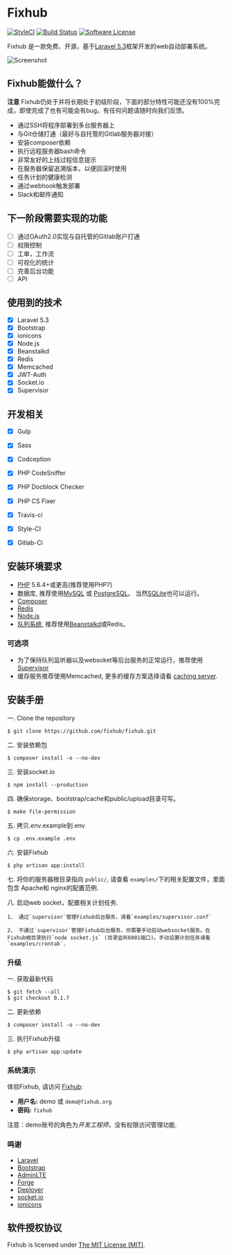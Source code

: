 # Fixhub

[![StyleCI](https://styleci.io/repos/67609292/shield)](https://styleci.io/repos/67609292/)
[![Build Status](https://travis-ci.org/Fixhub/Fixhub.svg?branch=master)](https://travis-ci.org/Fixhub/Fixhub)
[![Software License](https://img.shields.io/badge/license-MIT-brightgreen.svg?style=flat-square)](LICENSE)

Fixhub 是一款免费、开源，基于[Laravel 5.3](http://laravel.com)框架开发的web自动部署系统。

![Screenshot](http://fixhub.org/upload/screenshot.png)

## Fixhub能做什么？

**注意** Fixhub仍处于并将长期处于初级阶段，下面的部分特性可能还没有100%完成，即使完成了也有可能会有bug。有任何问题请随时向我们反馈。

* 通过SSH将程序部署到多台服务器上
* 与Git仓储打通（最好与自托管的Gitlab服务器对接）
* 安装composer依赖
* 执行远程服务器bash命令
* 非常友好的上线过程信息提示
* 在服务器保留追溯版本，以便回滚时使用
* 任务计划的健康检测
* 通过webhook触发部署
* Slack和邮件通知

## 下一阶段需要实现的功能

- [ ] 通过OAuth2.0实现与自托管的Gitlab账户打通
- [ ] 权限控制
- [ ] 工单，工作流
- [ ] 可视化的统计
- [ ] 完善后台功能
- [ ] API

## 使用到的技术

- [x] Laravel 5.3
- [x] Bootstrap
- [x] ionicons
- [x] Node.js
- [x] Beanstalkd
- [x] Redis
- [x] Memcached
- [x] JWT-Auth
- [x] Socket.io
- [x] Supervisor

## 开发相关

- [x] Gulp
- [x] Sass
- [x] Codception
- [x] PHP CodeSniffer
- [x] PHP Docblock Checker
- [x] PHP CS Fixer
- [x] Travis-ci
- [x] Style-CI
- [x] Gitlab-Ci


## 安装环境要求

- [PHP](http://www.php.net) 5.6.4+或更高(推荐使用PHP7)
- 数据库, 推荐使用[MySQL](https://www.mysql.com) 或 [PostgreSQL](http://www.postgresql.org)。 当然[SQLite](https://www.sqlite.org)也可以运行。
- [Composer](https://getcomposer.org)
- [Redis](http://redis.io)
- [Node.js](https://nodejs.org/)
- [队列系统](http://laravel.com/docs/5.3/queues), 推荐使用[Beanstalkd](http://kr.github.io/beanstalkd/)或Redis。

### 可选项

- 为了保持队列监听器以及websoket等后台服务的正常运行，推荐使用[Supervisor](http://supervisord.org)
- 缓存服务推荐使用Memcached, 更多的缓存方案选择请看 [caching server](http://laravel.com/docs/5.3/cache).

## 安装手册

一. Clone the repository

```shell
$ git clone https://github.com/fixhub/fixhub.git
```

二. 安装依赖包

```shell
$ composer install -o --no-dev
```

三. 安装socket.io

```shell
$ npm install --production
```

四. 确保storage、bootstrap/cache和public/upload目录可写。

```shell
$ make file-permission
```

五. 拷贝.env.example到.env

```shell
$ cp .env.example .env
```

六. 安装Fixhub

```shell
$ php artisan app:install
```

七. 将你的服务器根目录指向 `public/`, 请查看 `examples/`下的相关配置文件，里面包含 Apache和 nginx的配置范例.

八. 启动web socket，配置相关计划任务.

    1、 通过`supervisor`管理Fixhub后台服务，请看`examples/supervisor.conf`

    2、 不通过`supervisor`管理Fixhub后台服务，你需要手动启动websocket服务。在Fixhub根目录执行`node socket.js` (目录监听6001端口)。手动设置计划任务请看`examples/crontab`.

### 升级

一. 获取最新代码

```shell
$ git fetch --all
$ git checkout 0.1.7
 ```

二. 更新依赖

```shell
$ composer install -o --no-dev
```

三. 执行Fixhub升级

```shell
$ php artisan app:update
```

### 系统演示

体验Fixhub, 请访问 [Fixhub](http://fixhub.org):

- **用户名:** demo 或 `demo@fixhub.org`
- **密码:** `fixhub`

注意：demo账号的角色为*开发工程师*，没有权限访问管理功能.

### 鸣谢

- [Laravel](http://laravel.com)
- [Bootstrap](https://github.com/twbs/bootstrap)
- [AdminLTE](https://github.com/almasaeed2010/AdminLTE)
- [Forge](https://forge.laravel.com/)
- [Deployer](https://github.com/REBELinBLUE/deployer)
- [socket.io](https://github.com/socketio/socket.io)
- [ionicons](http://ionicons.com/)


## 软件授权协议

Fixhub is licensed under [The MIT License (MIT)](LICENSE).
